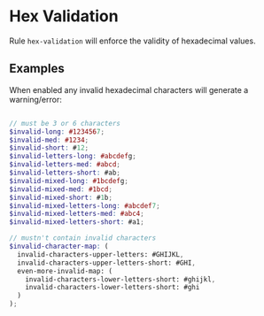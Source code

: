 # Hex Validation

Rule `hex-validation` will enforce the validity of hexadecimal values.

## Examples

When enabled any invalid hexadecimal characters will generate a warning/error:

```scss

// must be 3 or 6 characters
$invalid-long: #1234567;
$invalid-med: #1234;
$invalid-short: #12;
$invalid-letters-long: #abcdefg;
$invalid-letters-med: #abcd;
$invalid-letters-short: #ab;
$invalid-mixed-long: #1bcdefg;
$invalid-mixed-med: #1bcd;
$invalid-mixed-short: #1b;
$invalid-mixed-letters-long: #abcdef7;
$invalid-mixed-letters-med: #abc4;
$invalid-mixed-letters-short: #a1;

// mustn't contain invalid characters
$invalid-character-map: (
  invalid-characters-upper-letters: #GHIJKL,
  invalid-characters-upper-letters-short: #GHI,
  even-more-invalid-map: (
    invalid-characters-lower-letters-short: #ghijkl,
    invalid-characters-lower-letters-short: #ghi
  )
);
```
